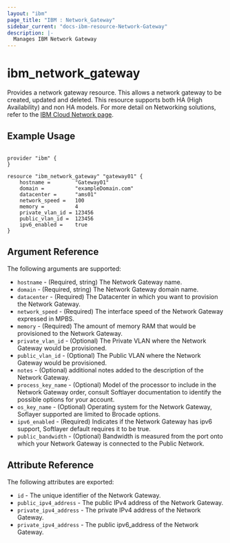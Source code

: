 ```yaml
---
layout: "ibm"
page_title: "IBM : Network_Gateway"
sidebar_current: "docs-ibm-resource-Network-Gateway"
description: |-
  Manages IBM Network Gateway
---
```


# ibm\_network_gateway

Provides a network gateway resource. This allows a network gateway to be created, updated and deleted. This resource supports both HA (High Availability) and non HA models. For more detail on Networking solutions, refer to the [IBM Cloud Network page](https://www.ibm.com/cloud/network).

## Example Usage


```hcl

provider "ibm" {
}

resource "ibm_network_gateway" "gateway01" {
    hostname =        "Gateway01"
    domain =          "exampleDomain.com"
    datacenter =      "ams01"
    network_speed =   100
    memory =          4
    private_vlan_id = 123456
    public_vlan_id =  123456
    ipv6_enabled =    true
}

```


## Argument Reference

The following arguments are supported:

* `hostname` - (Required, string) The Network Gateway name.
* `domain` - (Required, string) The Network Gateway domain name.
* `datacenter` - (Required) The Datacenter in which you want to provision the Network Gateway.
* `network_speed` - (Required) The interface speed of the Network Gateway expressed in MPBS.
* `memory` - (Required) The amount of memory RAM that would be provisioned to the Network Gateway.
* `private_vlan_id` - (Optional) The Private VLAN where the Network Gateway would be provisioned.
* `public_vlan_id` - (Optional) The Public VLAN where the Network Gateway would be provisioned.
* `notes` - (Optional) additional notes added to the description of the Network Gateway.
* `process_key_name` - (Optional) Model of the processor to include in the Network Gateway order, consult Softlayer documentation to identify the possible options for your account.
* `os_key_name` - (Optional) Operating system for the Network Gateway, Soflayer supported are limited to Brocade options.
* `ipv6_enabled` - (Required) Indicates if the Network Gateway has ipv6 support, Softlayer default requires it to be true.
* `public_bandwidth` - (Optional) Bandwidth is measured from the port onto which your Network Gateway is connected to the Public Network.


## Attribute Reference

The following attributes are exported:

* `id` - The unique identifier of the Network Gateway.
* `public_ipv4_address` - The public IPv4 address of the Network Gateway.
* `private_ipv4_address` - The private IPv4 address of the Network Gateway.
* `private_ipv4_address` - The public ipv6_address of the Network Gateway.

